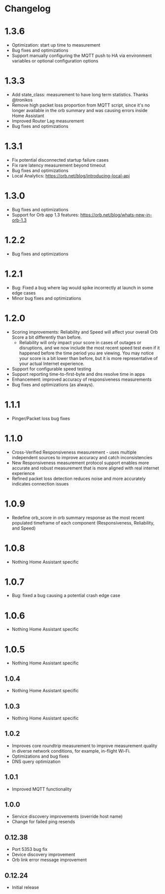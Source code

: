 # Changelog

# 1.3.6
- Optimization: start up time to measurement
- Bug fixes and optimizations
- Support manually configuring the MQTT push to HA via environment variables or optional configuration options

# 1.3.3
- Add state_class: measurement to have long term statistics. Thanks @tronikos
- Remove high packet loss proportion from MQTT script, since it's no longer available in the orb summary and was causing errors inside Home Assistant
- Improved Router Lag measurement
- Bug fixes and optimizations

# 1.3.1
- Fix potential disconnected startup failure cases
- Fix rare latency measurement beyond timeout
- Bug fixes and optimizations
- Local Analytics: https://orb.net/blog/introducing-local-api

# 1.3.0
- Bug fixes and optimizations
- Support for Orb app 1.3 features: https://orb.net/blog/whats-new-in-orb-1.3

# 1.2.2
- Bug fixes and optimizations

# 1.2.1
- Bug: Fixed a bug where lag would spike incorrectly at launch in some edge cases
- Minor bug fixes and optimizations

# 1.2.0
- Scoring improvements: Reliability and Speed will affect your overall Orb Score a bit differently than before.
    - Reliability will only impact your score in cases of outages or disruptions, and we now include the most recent speed test even if it happened before the time period you are viewing. You may notice your score is a bit lower than before, but it is more representative of your actual Internet experience.
- Support for configurable speed testing
- Support reporting time-to-first-byte and dns resolve time in apps
- Enhancement: improved accuracy of responsiveness measurements
- Bug fixes and optimizations (as always).

# 1.1.1
- Pinger/Packet loss bug fixes

# 1.1.0
- Cross-Verified Responsiveness measurement - uses multiple independent sources to improve accuracy and catch inconsistencies
- New Responsiveness measurement protocol support enables more accurate and robust measurement that is more aligned with real internet experience
- Refined packet loss detection reduces noise and more accurately indicates connection issues

# 1.0.9
- Redefine orb_score in orb summary response as the most recent populated timeframe of each component (Responsiveness, Reliability, and Speed)

# 1.0.8
- Nothing Home Assistant specific

# 1.0.7
- Bug: fixed a bug causing a potential crash edge case

# 1.0.6
- Nothing Home Assistant specific

# 1.0.5
- Nothing Home Assistant specific

## 1.0.4
- Nothing Home Assistant specific

## 1.0.3
- Nothing Home Assistant specific

## 1.0.2
- Improves core roundtrip measurement to improve measurement quality in diverse network conditions, for example, in-flight Wi-Fi.
- Optimizations and bug fixes
- DNS query optimization

## 1.0.1
- Improved MQTT functionality

## 1.0.0
- Service discovery improvements (override host name)
- Change for failed ping resends

## 0.12.38
- Port 5353 bug fix
- Device discovery improvement
- Orb link error message improvement

## 0.12.24
- Initial release
